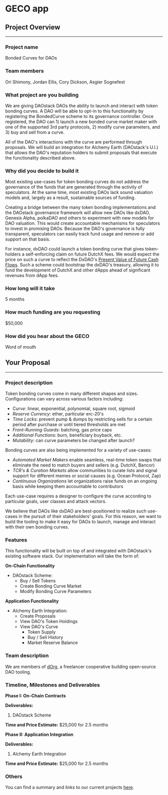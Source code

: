 # GECO app

## **Project Overview**

---

### **Project name**

Bonded Curves for DAOs

### **Team members**

Ori Shimony, Jordan Ellis, Cory Dickson, Asgier Sognefest

### **What project are you building**

We are giving DAOstack DAOs the ability to launch and interact with token bonding curves. A DAO will be able to opt-in to this functionality by registering the BondedCurve scheme to its governance controller. Once registered, the DAO can 1) launch a new bonded curve market maker with one of the supported 3rd party protocols, 2) modify curve parameters, and 3) buy and sell from a curve.

All of the DAO's interactions with the curve are performed through proposals. We will build an integration for Alchemy Earth (DAOstack's U.I.) that allows the DAO's reputation holders to submit proposals that execute the functionality described above.

### **Why did you decide to build it**

Most existing use-cases for token bonding curves do not address the governance of the funds that are generated through the activity of speculators. At the same time, most existing DAOs lack sound valuation models and, largely as a result, sustainable sources of funding.

Creating a bridge between the many token bonding implementations and the DAOstack governance framework will allow new DAOs like dxDAO, Genesis Alpha, polkaDAO and others to experiment with new models for DAO valuation. This would create accountable mechanisms for speculators to invest in promising DAOs. Because the DAO's governance is fully transparent, speculators can easily track fund usage and remove or add support on that basis.

For instance, dxDAO could launch a token bonding curve that gives token-holders a self-enforcing claim on future DutchX fees. We would expect the price on such a curve to reflect the DxDAO's [Present Value of Future Cash Flows](https://www.investopedia.com/articles/fundamental-analysis/11/present-value-free-cash-flow.asp). Such a scheme could bootstrap the dxDAO's treasury, allowing it to fund the development of DutchX and other dApps ahead of significant revenues from dApp fees.

### **How long will it take**

5 months

### **How much funding are you requesting**

$50,000

### **How did you hear about the GECO**

Word of mouth

## **Your Proposal**

---

### **Project description**

Token bonding curves come in many different shapes and sizes. Configurations can vary across various factors including:

- C*urve*: linear, exponential, polynomial, square root, sigmoid
- *Reserve Currency*: ether, particular erc-20's
- *Time Locks*: prevent pump & dumps by restricting sells for a certain period after purchase or until tiered thresholds are met
- *Front-Running Guards*: batching, gas price caps
- *Additional Functions*: burn, beneficiary buyback, etc.
- *Mutability*: can curve parameters be changed after launch?

Bonding curves are also being implemented for a variety of use-cases:

- *Automated Market Makers* enable seamless, real-time token swaps that eliminate the need to match buyers and sellers (e.g. DutchX, Bancor)
- *TCR's & Curation Markets* allow communities to curate lists and signal support for different memes or social causes (e.g. Ocean Protocol, Zap)
- *Continuous Organizations* let organizations raise funds on an ongoing basis while keeping them accountable to contributors

Each use-case requires a designer to configure the curve according to particular goals, user classes and attack vectors.

We believe that DAOs like dxDAO are best-positioned to realize such use-cases in the pursuit of their stakeholders' goals. For this reason, we want to build the tooling to make it easy for DAOs to launch, manage and interact with their own bonding curves.

### **Features**

This functionality will be built on top of and integrated with DAOstack's existing software stack. Our implementation will take the form of:

**On-Chain Functionality**

- DAOstack Scheme:
    - Buy / Sell Tokens
    - Create Bonding Curve Market
    - Modify Bonding Curve Parameters

**Application Functionality**

- Alchemy Earth Integration:
    - Create Proposals
    - View DAO's Token Holdings
    - View DAO's Curve
        - Token Supply
        - Buy / Sell History
        - Market Reserve Balance

### **Team description**

We are members of [dOrg](https://github.com/dOrgTech), a freelancer cooperative building open-source DAO tooling.

### **Timeline, Milestones and Deliverables**

**Phase I: On-Chain Contracts**

**Deliverables:**

1. DAOstack Scheme

**Time and Price Estimate:** $25,000 for 2.5 months

**Phase II: Application Integration**

**Deliverables:**

1. Alchemy Earth Integration

**Time and Price Estimate:** $25,000 for 2.5 months

### **Others**

You can find a summary and links to our current projects [here](https://github.com/dOrgTech/vision/blob/master/README.md).